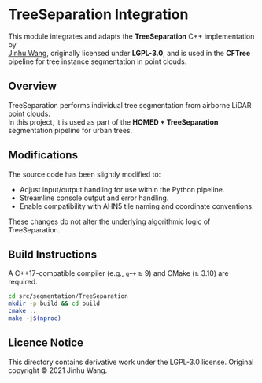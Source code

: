 # TreeSeparation Integration
This module integrates and adapts the **TreeSeparation** C++ implementation by  
[Jinhu Wang](https://github.com/Jinhu-Wang/TreeSeparation), originally licensed under **LGPL-3.0**, and is used in the **CFTree** pipeline for tree instance segmentation in point clouds.

## Overview
TreeSeparation performs individual tree segmentation from airborne LiDAR point clouds.  
In this project, it is used as part of the **HOMED + TreeSeparation** segmentation pipeline for urban trees.

## Modifications
The source code has been slightly modified to:
- Adjust input/output handling for use within the Python pipeline.
- Streamline console output and error handling.
- Enable compatibility with AHN5 tile naming and coordinate conventions.

These changes do not alter the underlying algorithmic logic of TreeSeparation.

## Build Instructions
A C++17-compatible compiler (e.g., `g++` ≥ 9) and CMake (≥ 3.10) are required.

```bash
cd src/segmentation/TreeSeparation
mkdir -p build && cd build
cmake ..
make -j$(nproc)
```

## Licence Notice
This directory contains derivative work under the LGPL-3.0 license.
Original copyright © 2021 Jinhu Wang.
